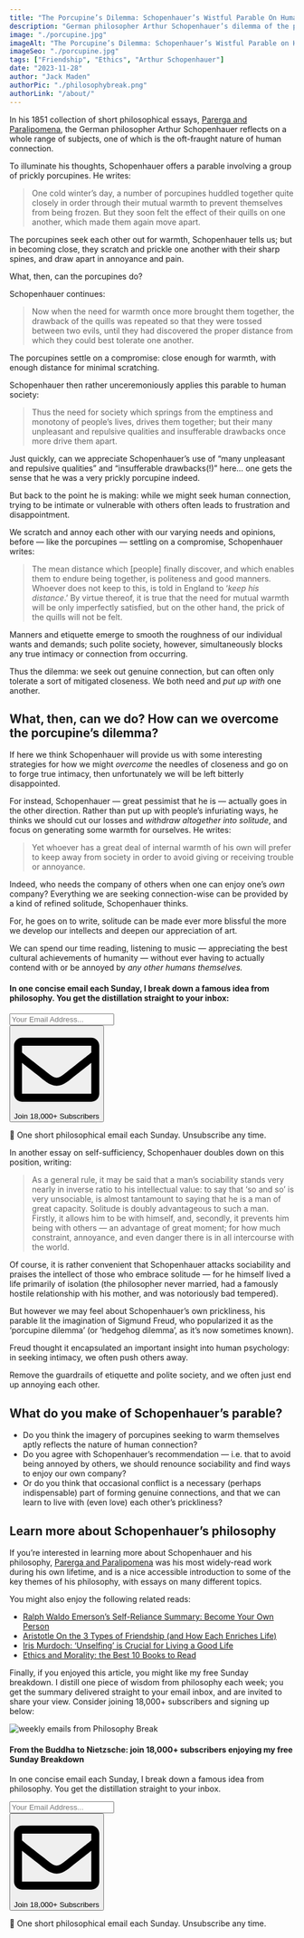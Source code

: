 ```yaml
---
title: "The Porcupine’s Dilemma: Schopenhauer’s Wistful Parable On Human Connection"
description: "German philosopher Arthur Schopenhauer’s dilemma of the prickly porcupine is his wistful parable on the fraughtness of human connection: in seeking intimacy, we inevitably push each other away."
image: "./porcupine.jpg"
imageAlt: "The Porcupine’s Dilemma: Schopenhauer’s Wistful Parable on Human Connection"
imageSeo: "./porcupine.jpg"
tags: ["Friendship", "Ethics", "Arthur Schopenhauer"]
date: "2023-11-28"
author: "Jack Maden"
authorPic: "./philosophybreak.png"
authorLink: "/about/"
---
```


<span class="big-letter">I</span>n his 1851 collection of short philosophical essays, <a target="_blank" rel="noopener noreferrer sponsored" href="https://www.amazon.com/Schopenhauer-Parerga-Paralipomena-Philosophical-Cambridge/dp/1316616428?&linkCode=ll1&tag=philosophybre-20&linkId=0ca1225ae4a1e9026e1f6362cde4fae4&language=en_US&ref_=as_li_ss_tl">Parerga and Paralipomena</a>, the German philosopher Arthur Schopenhauer reflects on a whole range of subjects, one of which is the oft-fraught nature of human connection.

To illuminate his thoughts, Schopenhauer offers a parable involving a group of prickly porcupines. He writes:

>One cold winter’s day, a number of porcupines huddled together quite closely in order through their mutual warmth to prevent themselves from being frozen. But they soon felt the effect of their quills on one another, which made them again move apart. 

The porcupines seek each other out for warmth, Schopenhauer tells us; but in becoming close, they scratch and prickle one another with their sharp spines, and draw apart in annoyance and pain. 

What, then, can the porcupines do? 

Schopenhauer continues:

>Now when the need for warmth once more brought them together, the drawback of the quills was repeated so that they were tossed between two evils, until they had discovered the proper distance from which they could best tolerate one another. 

The porcupines settle on a compromise: close enough for warmth, with enough distance for minimal scratching.

Schopenhauer then rather unceremoniously applies this parable to human society:

>Thus the need for society which springs from the emptiness and monotony of people’s lives, drives them together; but their many unpleasant and repulsive qualities and insufferable drawbacks once more drive them apart. 

Just quickly, can we appreciate Schopenhauer’s use of “many unpleasant and repulsive qualities” and  “insufferable drawbacks(!)” here… one gets the sense that he was a very prickly porcupine indeed.

But back to the point he is making: while we might seek human connection, trying to be intimate or vulnerable with others often leads to frustration and disappointment. 

We scratch and annoy each other with our varying needs and opinions, before — like the porcupines — settling on a compromise, Schopenhauer writes:

>The mean distance which \[people] finally discover, and which enables them to endure being together, is politeness and good manners. Whoever does not keep to this, is told in England to ‘_keep his distance_.’ By virtue thereof, it is true that the need for mutual warmth will be only imperfectly satisfied, but on the other hand, the prick of the quills will not be felt.

Manners and etiquette emerge to smooth the roughness of our individual wants and demands; such polite society, however, simultaneously blocks any true intimacy or connection from occurring. 

Thus the dilemma: we seek out genuine connection, but can often only tolerate a sort of mitigated closeness. We both need and _put up with_ one another.

## What, then, can we do? How can we overcome the porcupine’s dilemma? 

<span class="big-letter">I</span>f here we think Schopenhauer will provide us with some interesting strategies for how we might _overcome_ the needles of closeness and go on to forge true intimacy, then unfortunately we will be left bitterly disappointed.

For instead, Schopenhauer — great pessimist that he is — actually goes in the other direction. Rather than put up with people’s infuriating ways, he thinks we should cut our losses and _withdraw altogether into solitude_, and focus on generating some warmth for ourselves. He writes: 

>Yet whoever has a great deal of internal warmth of his own will prefer to keep away from society in order to avoid giving or receiving trouble or annoyance.

Indeed, who needs the company of others when one can enjoy one’s _own_ company? Everything we are seeking connection-wise can be provided by a kind of refined solitude, Schopenhauer thinks.

For, he goes on to write, solitude can be made ever more blissful the more we develop our intellects and deepen our appreciation of art. 

We can spend our time reading, listening to music — appreciating the best cultural achievements of humanity — without ever having to actually contend with or be annoyed by _any other humans themselves._

<!--small subscribe-->
<div class="course-promo darkradial-background subscribe text-center">
    <h4>In one concise email each Sunday, I break down a famous idea from philosophy. You get the distillation straight to your inbox:</h4>
    <div class="small-pad-top">
        <form action="https://app.convertkit.com/forms/5812400/subscriptions" method="post" data-sv-form="5812400" data-uid="be0e52d3c0" data-format="inline" data-version="6" data-options="{&quot;settings&quot;:{&quot;after_subscribe&quot;:{&quot;action&quot;:&quot;message&quot;,&quot;success_message&quot;:&quot;Thank you, philosopher! Your welcome email will land in your inbox shortly.&quot;,&quot;redirect_url&quot;:&quot;https://philosophybreak.com/thank-you/&quot;},&quot;analytics&quot;:{&quot;google&quot;:null,&quot;fathom&quot;:null,&quot;facebook&quot;:null,&quot;segment&quot;:null,&quot;pinterest&quot;:null,&quot;sparkloop&quot;:null,&quot;googletagmanager&quot;:null},&quot;modal&quot;:{&quot;trigger&quot;:&quot;timer&quot;,&quot;scroll_percentage&quot;:null,&quot;timer&quot;:5,&quot;devices&quot;:&quot;all&quot;,&quot;show_once_every&quot;:15},&quot;powered_by&quot;:{&quot;show&quot;:false,&quot;url&quot;:&quot;https://convertkit.com/features/forms?utm_campaign=poweredby&amp;utm_content=form&amp;utm_medium=referral&amp;utm_source=dynamic&quot;},&quot;recaptcha&quot;:{&quot;enabled&quot;:false},&quot;return_visitor&quot;:{&quot;action&quot;:&quot;show&quot;,&quot;custom_content&quot;:&quot;&quot;},&quot;slide_in&quot;:{&quot;display_in&quot;:&quot;bottom_right&quot;,&quot;trigger&quot;:&quot;timer&quot;,&quot;scroll_percentage&quot;:null,&quot;timer&quot;:5,&quot;devices&quot;:&quot;all&quot;,&quot;show_once_every&quot;:15},&quot;sticky_bar&quot;:{&quot;display_in&quot;:&quot;top&quot;,&quot;trigger&quot;:&quot;timer&quot;,&quot;scroll_percentage&quot;:null,&quot;timer&quot;:5,&quot;devices&quot;:&quot;all&quot;,&quot;show_once_every&quot;:15}},&quot;version&quot;:&quot;6&quot;}" min-width="400 500 600 700 800">
        <div data-style="clean"><ul data-element="errors" data-group="alert"></ul><div data-element="fields" data-stacked="false">
            <div>
                <input name="email_address" aria-label="Your Email Address..." placeholder="Your Email Address..." required type="email" />
            </div>
            <button class="button primary" type="submit" data-element="submit"><div><div></div><div></div><div></div></div><span><svg xmlns="http://www.w3.org/2000/svg" viewBox="0 0 512 512"><path d="M464 64H48C21.49 64 0 85.49 0 112v288c0 26.51 21.49 48 48 48h416c26.51 0 48-21.49 48-48V112c0-26.51-21.49-48-48-48zm0 48v40.805c-22.422 18.259-58.168 46.651-134.587 106.49-16.841 13.247-50.201 45.072-73.413 44.701-23.208.375-56.579-31.459-73.413-44.701C106.18 199.465 70.425 171.067 48 152.805V112h416zM48 400V214.398c22.914 18.251 55.409 43.862 104.938 82.646 21.857 17.205 60.134 55.186 103.062 54.955 42.717.231 80.509-37.199 103.053-54.947 49.528-38.783 82.032-64.401 104.947-82.653V400H48z"/></svg>Join 18,000+ Subscribers</span></button>
            </div>
            </div>
        </form>
        <p class="tiny-mar-top no-mar-bottom review-font">💭 One short philosophical email each Sunday. Unsubscribe any time.</p>
    </div>
</div>

In another essay on self-sufficiency, Schopenhauer doubles down on this position, writing:

>As a general rule, it may be said that a man’s sociability stands very nearly in inverse ratio to his intellectual value: to say that ‘so and so’ is very unsociable, is almost tantamount to saying that he is a man of great capacity. Solitude is doubly advantageous to such a man. Firstly, it allows him to be with himself, and, secondly, it prevents him being with others — an advantage of great moment; for how much constraint, annoyance, and even danger there is in all intercourse with the world.

Of course, it is rather convenient that Schopenhauer attacks sociability and praises the intellect of those who embrace solitude — for he himself lived a life primarily of isolation (the philosopher never married, had a famously hostile relationship with his mother, and was notoriously bad tempered). 

But however we may feel about Schopenhauer’s own prickliness, his parable lit the imagination of Sigmund Freud, who popularized it as the ‘porcupine dilemma’ (or ‘hedgehog dilemma’, as it’s now sometimes known). 

Freud thought it encapsulated an important insight into human psychology: in seeking intimacy, we often push others away. 

Remove the guardrails of etiquette and polite society, and we often just end up annoying each other.

## What do you make of Schopenhauer’s parable?

- Do you think the imagery of porcupines seeking to warm themselves aptly reflects the nature of human connection? 
- Do you agree with Schopenhauer’s recommendation — i.e. that to avoid being annoyed by others, we should renounce sociability and find ways to enjoy our own company?
- Or do you think that occasional conflict is a necessary (perhaps indispensable) part of forming genuine connections, and that we can learn to live with (even love) each other’s prickliness?

## Learn more about Schopenhauer’s philosophy

<span class="big-letter">I</span>f you’re interested in learning more about Schopenhauer and his philosophy, <a target="_blank" rel="noopener noreferrer sponsored" href="https://www.amazon.com/Schopenhauer-Parerga-Paralipomena-Philosophical-Cambridge/dp/1316616428?&linkCode=ll1&tag=philosophybre-20&linkId=0ca1225ae4a1e9026e1f6362cde4fae4&language=en_US&ref_=as_li_ss_tl">Parerga and Paralipomena</a> was his most widely-read work during his own lifetime, and is a nice accessible introduction to some of the key themes of his philosophy, with essays on many different topics. 

You might also enjoy the following related reads:

- [Ralph Waldo Emerson’s Self-Reliance Summary: Become Your Own Person](/articles/ralph-waldo-emerson-self-reliance-summary-and-pdf-become-your-own-person/)
- [Aristotle On the 3 Types of Friendship (and How Each Enriches Life)](/articles/aristotle-on-the-3-types-of-friendship-and-how-they-enrich-life/)
- [Iris Murdoch: ‘Unselfing’ is Crucial for Living a Good Life](/articles/iris-murdoch-unselfing-is-crucial-for-living-a-good-life/)
- [Ethics and Morality: the Best 10 Books to Read](/reading-lists/ethics-and-morality/)

Finally, if you enjoyed this article, you might like my free Sunday breakdown. I distill one piece of wisdom from philosophy each week; you get the summary delivered straight to your email inbox, and are invited to share your view. Consider joining 18,000+ subscribers and signing up below:

<!--big subscribe-->
<div class="course-promo darkradial-background subscribe text-center">
    <img src="/static/6313d50bc32799a6c869239128784c7b/e7f7a/weekly-break.webp" alt="weekly emails from Philosophy Break">
    <h4>From the Buddha to Nietzsche: join 18,000+ subscribers enjoying my free Sunday Breakdown</h4>
    <p class="small-grey-font no-mar-bottom">In one concise email each Sunday, I break down a famous idea from philosophy. You get the distillation straight to your inbox.</p>
    <div class="small-pad-top">
        <form action="https://app.convertkit.com/forms/5812400/subscriptions" method="post" data-sv-form="5812400" data-uid="be0e52d3c0" data-format="inline" data-version="6" data-options="{&quot;settings&quot;:{&quot;after_subscribe&quot;:{&quot;action&quot;:&quot;message&quot;,&quot;success_message&quot;:&quot;Thank you, philosopher! Your welcome email will land in your inbox shortly.&quot;,&quot;redirect_url&quot;:&quot;https://philosophybreak.com/thank-you/&quot;},&quot;analytics&quot;:{&quot;google&quot;:null,&quot;fathom&quot;:null,&quot;facebook&quot;:null,&quot;segment&quot;:null,&quot;pinterest&quot;:null,&quot;sparkloop&quot;:null,&quot;googletagmanager&quot;:null},&quot;modal&quot;:{&quot;trigger&quot;:&quot;timer&quot;,&quot;scroll_percentage&quot;:null,&quot;timer&quot;:5,&quot;devices&quot;:&quot;all&quot;,&quot;show_once_every&quot;:15},&quot;powered_by&quot;:{&quot;show&quot;:false,&quot;url&quot;:&quot;https://convertkit.com/features/forms?utm_campaign=poweredby&amp;utm_content=form&amp;utm_medium=referral&amp;utm_source=dynamic&quot;},&quot;recaptcha&quot;:{&quot;enabled&quot;:false},&quot;return_visitor&quot;:{&quot;action&quot;:&quot;show&quot;,&quot;custom_content&quot;:&quot;&quot;},&quot;slide_in&quot;:{&quot;display_in&quot;:&quot;bottom_right&quot;,&quot;trigger&quot;:&quot;timer&quot;,&quot;scroll_percentage&quot;:null,&quot;timer&quot;:5,&quot;devices&quot;:&quot;all&quot;,&quot;show_once_every&quot;:15},&quot;sticky_bar&quot;:{&quot;display_in&quot;:&quot;top&quot;,&quot;trigger&quot;:&quot;timer&quot;,&quot;scroll_percentage&quot;:null,&quot;timer&quot;:5,&quot;devices&quot;:&quot;all&quot;,&quot;show_once_every&quot;:15}},&quot;version&quot;:&quot;6&quot;}" min-width="400 500 600 700 800">
        <div data-style="clean"><ul data-element="errors" data-group="alert"></ul><div data-element="fields" data-stacked="false">
            <div>
                <input name="email_address" aria-label="Your Email Address..." placeholder="Your Email Address..." required type="email" />
            </div>
            <button class="button primary" type="submit" data-element="submit"><div><div></div><div></div><div></div></div><span><svg xmlns="http://www.w3.org/2000/svg" viewBox="0 0 512 512"><path d="M464 64H48C21.49 64 0 85.49 0 112v288c0 26.51 21.49 48 48 48h416c26.51 0 48-21.49 48-48V112c0-26.51-21.49-48-48-48zm0 48v40.805c-22.422 18.259-58.168 46.651-134.587 106.49-16.841 13.247-50.201 45.072-73.413 44.701-23.208.375-56.579-31.459-73.413-44.701C106.18 199.465 70.425 171.067 48 152.805V112h416zM48 400V214.398c22.914 18.251 55.409 43.862 104.938 82.646 21.857 17.205 60.134 55.186 103.062 54.955 42.717.231 80.509-37.199 103.053-54.947 49.528-38.783 82.032-64.401 104.947-82.653V400H48z"/></svg>Join 18,000+ Subscribers</span></button>
            </div>
            </div>
        </form>
        <p class="tiny-mar-top no-mar-bottom review-font">💭 One short philosophical email each Sunday. Unsubscribe any time.</p>
    </div>
</div>